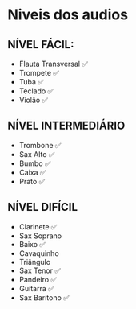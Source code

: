 # Niveis dos audios

## NÍVEL FÁCIL:

- Flauta Transversal ✅
- Trompete ✅
- Tuba ✅
- Teclado ✅
- Violão ✅

## NÍVEL INTERMEDIÁRIO

- Trombone ✅
- Sax Alto ✅
- Bumbo ✅
- Caixa ✅
- Prato ✅

## NÍVEL DIFÍCIL

- Clarinete ✅
- Sax Soprano
- Baixo ✅
- Cavaquinho
- Triângulo
- Sax Tenor ✅
- Pandeiro ✅
- Guitarra ✅
- Sax Barítono ✅

